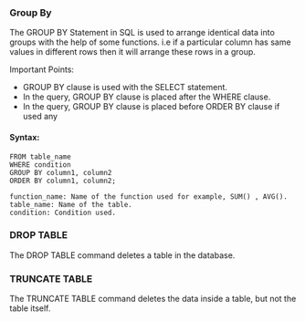### Group By

The GROUP BY Statement in SQL is used to arrange identical data into groups with the help of some functions. i.e if a particular column has same values in different rows then it will arrange these rows in a group.

Important Points:
 
* GROUP BY clause is used with the SELECT statement.
* In the query, GROUP BY clause is placed after the WHERE clause.
* In the query, GROUP BY clause is placed before ORDER BY clause if used any
 
#### Syntax:
```SELECT column1, function_name(column2)
FROM table_name
WHERE condition
GROUP BY column1, column2
ORDER BY column1, column2;

function_name: Name of the function used for example, SUM() , AVG().
table_name: Name of the table.
condition: Condition used.
```
### DROP TABLE

The DROP TABLE command deletes a table in the database.

### TRUNCATE TABLE

The TRUNCATE TABLE command deletes the data inside a table, but not the table itself.
